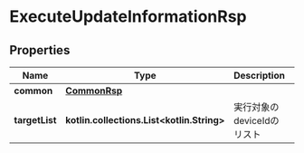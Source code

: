 
# ExecuteUpdateInformationRsp

## Properties
Name | Type | Description | Notes
------------ | ------------- | ------------- | -------------
**common** | [**CommonRsp**](CommonRsp.md) |  |  [optional]
**targetList** | **kotlin.collections.List&lt;kotlin.String&gt;** | 実行対象のdeviceIdのリスト |  [optional]



